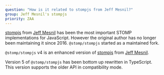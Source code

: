 ```yaml
---
question: "How is it related to stompjs from Jeff Mesnil?"
group: Jeff Mesnil's stompjs
priority: ZAA
---
```


[stompjs](https://www.npmjs.com/package/stompjs) 
from [Jeff Mesnil](http://jmesnil.net/) has been the most important
STOMP implementations for JavaScript.
However the original author has no longer been maintaining it since 2016.
`@stomp/stompjs` started as a maintained fork.
 
`@stomp/stompjs` v4 is an enhanced version of 
[stompjs](https://www.npmjs.com/package/stompjs) 
from [Jeff Mesnil](http://jmesnil.net/).

Version 5 of `@stomp/stompjs` has been bottom up rewritten in TypeScript.
This version supports the older API in compatibility mode.
